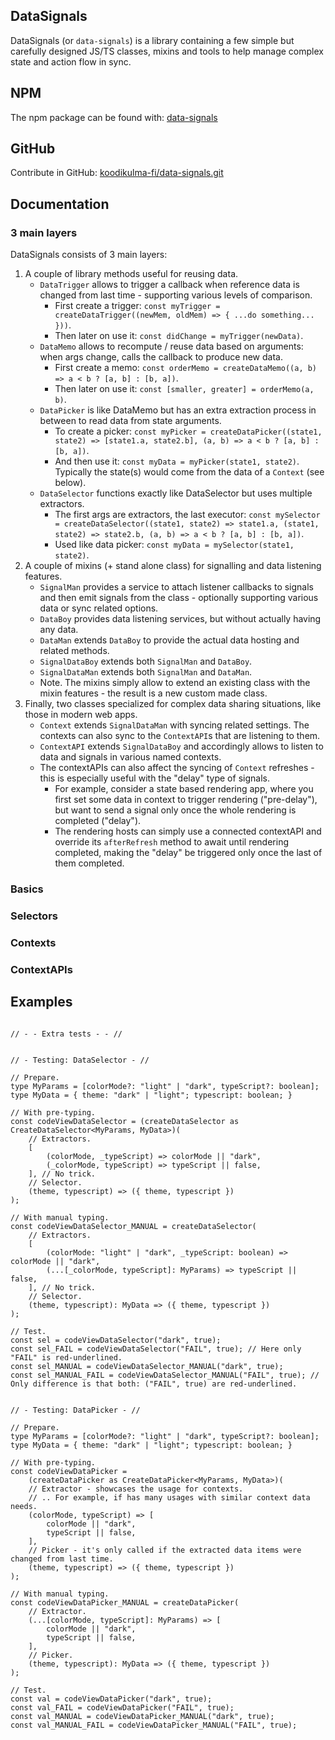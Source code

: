 ## DataSignals

DataSignals (or `data-signals`) is a library containing a few simple but carefully designed JS/TS classes, mixins and tools to help manage complex state and action flow in sync.

## NPM

The npm package can be found with: [data-signals](https://www.npmjs.com/package/data-signals)

## GitHub

Contribute in GitHub: [koodikulma-fi/data-signals.git](https://github.com/koodikulma-fi/data-signals.git)

## Documentation

### 3 main layers
DataSignals consists of 3 main layers:
1. A couple of library methods useful for reusing data.
    - `DataTrigger` allows to trigger a callback when reference data is changed from last time - supporting various levels of comparison.
        * First create a trigger: `const myTrigger = createDataTrigger((newMem, oldMem) => { ...do something... }))`.
        * Then later on use it: `const didChange = myTrigger(newData)`.
    - `DataMemo` allows to recompute / reuse data based on arguments: when args change, calls the callback to produce new data.
        * First create a memo: `const orderMemo = createDataMemo((a, b) => a < b ? [a, b] : [b, a])`.
        * Then later on use it: `const [smaller, greater] = orderMemo(a, b)`.
    - `DataPicker` is like DataMemo but has an extra extraction process in between to read data from state arguments.
        * To create a picker: `const myPicker = createDataPicker((state1, state2) => [state1.a, state2.b], (a, b) => a < b ? [a, b] : [b, a])`.
        * And then use it: `const myData = myPicker(state1, state2)`. Typically the state(s) would come from the data of a `Context` (see below).
    - `DataSelector` functions exactly like DataSelector but uses multiple extractors.
        * The first args are extractors, the last executor: `const mySelector = createDataSelector((state1, state2) => state1.a, (state1, state2) => state2.b, (a, b) => a < b ? [a, b] : [b, a])`.
        * Used like data picker: `const myData = mySelector(state1, state2)`.
2. A couple of mixins (+ stand alone class) for signalling and data listening features.
    - `SignalMan` provides a service to attach listener callbacks to signals and then emit signals from the class - optionally supporting various data or sync related options.
    - `DataBoy` provides data listening services, but without actually having any data.
    - `DataMan` extends `DataBoy` to provide the actual data hosting and related methods.
    - `SignalDataBoy` extends both `SignalMan` and `DataBoy`.
    - `SignalDataMan` extends both `SignalMan` and `DataMan`.
    - Note. The mixins simply allow to extend an existing class with the mixin features - the result is a new custom made class.
4. Finally, two classes specialized for complex data sharing situations, like those in modern web apps.
    - `Context` extends `SignalDataMan` with syncing related settings. The contexts can also sync to the `ContextAPI`s that are listening to them.
    - `ContextAPI` extends `SignalDataBoy` and accordingly allows to listen to data and signals in various named contexts.
    - The contextAPIs can also affect the syncing of `Context` refreshes - this is especially useful with the "delay" type of signals.
        * For example, consider a state based rendering app, where you first set some data in context to trigger rendering ("pre-delay"), but want to send a signal only once the whole rendering is completed ("delay").
        * The rendering hosts can simply use a connected contextAPI and override its `afterRefresh` method to await until rendering completed, making the "delay" be triggered only once the last of them completed.
     
### Basics

### Selectors

### Contexts

### ContextAPIs

## Examples

```

// - - Extra tests - - //


// - Testing: DataSelector - //

// Prepare.
type MyParams = [colorMode?: "light" | "dark", typeScript?: boolean];
type MyData = { theme: "dark" | "light"; typescript: boolean; }

// With pre-typing.
const codeViewDataSelector = (createDataSelector as CreateDataSelector<MyParams, MyData>)(
    // Extractors.
    [
        (colorMode, _typeScript) => colorMode || "dark",
        (_colorMode, typeScript) => typeScript || false,
    ], // No trick.
    // Selector.
    (theme, typescript) => ({ theme, typescript })
);

// With manual typing.
const codeViewDataSelector_MANUAL = createDataSelector(
    // Extractors.
    [
        (colorMode: "light" | "dark", _typeScript: boolean) => colorMode || "dark",
        (...[_colorMode, typeScript]: MyParams) => typeScript || false,
    ], // No trick.
    // Selector.
    (theme, typescript): MyData => ({ theme, typescript })
);

// Test.
const sel = codeViewDataSelector("dark", true);
const sel_FAIL = codeViewDataSelector("FAIL", true); // Here only "FAIL" is red-underlined.
const sel_MANUAL = codeViewDataSelector_MANUAL("dark", true);
const sel_MANUAL_FAIL = codeViewDataSelector_MANUAL("FAIL", true); // Only difference is that both: ("FAIL", true) are red-underlined.


// - Testing: DataPicker - //

// Prepare.
type MyParams = [colorMode?: "light" | "dark", typeScript?: boolean];
type MyData = { theme: "dark" | "light"; typescript: boolean; }

// With pre-typing.
const codeViewDataPicker =
    (createDataPicker as CreateDataPicker<MyParams, MyData>)(
    // Extractor - showcases the usage for contexts.
    // .. For example, if has many usages with similar context data needs.
    (colorMode, typeScript) => [
        colorMode || "dark",
        typeScript || false,
    ],
    // Picker - it's only called if the extracted data items were changed from last time.
    (theme, typescript) => ({ theme, typescript })
);

// With manual typing.
const codeViewDataPicker_MANUAL = createDataPicker(
    // Extractor.
    (...[colorMode, typeScript]: MyParams) => [
        colorMode || "dark",
        typeScript || false,
    ],
    // Picker.
    (theme, typescript): MyData => ({ theme, typescript })
);

// Test.
const val = codeViewDataPicker("dark", true);
const val_FAIL = codeViewDataPicker("FAIL", true);
const val_MANUAL = codeViewDataPicker_MANUAL("dark", true);
const val_MANUAL_FAIL = codeViewDataPicker_MANUAL("FAIL", true);

```
